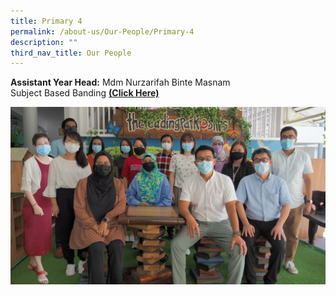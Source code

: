 ```yaml
---
title: Primary 4
permalink: /about-us/Our-People/Primary-4
description: ""
third_nav_title: Our People
---
```

**Assistant Year Head:**
Mdm Nurzarifah Binte Masnam  
Subject Based Banding [**(Click Here)**](/files/P4%20SBB%20Briefing%202022.pdf)

![](/images/Primary%204.jpg)

